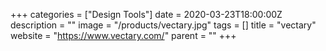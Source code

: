 +++
categories = ["Design Tools"]
date = 2020-03-23T18:00:00Z
description = ""
image = "/products/vectary.jpg"
tags = []
title = "vectary"
website = "https://www.vectary.com/"
parent = ""
+++
